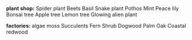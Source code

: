 **plant shop:**
Spider plant
Beets
Basil
Snake plant
Pothos
Mint
Peace lily
Bonsai tree
Apple tree
Lemon tree
Glowing alien plant

**factories:**
algae
moss
Succulents
Fern
Shrub
Dogwood
Palm
Oak
Coastal redwood